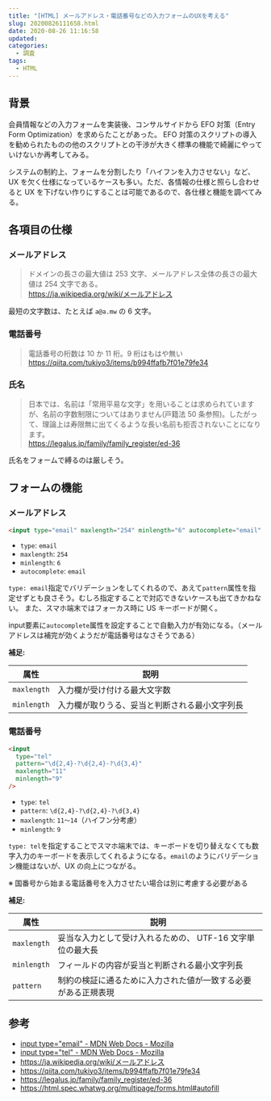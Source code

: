 ```yaml
---
title: "[HTML] メールアドレス・電話番号などの入力フォームのUXを考える"
slug: 20200826111658.html
date: 2020-08-26 11:16:58
updated:
categories:
  - 調査
tags:
  - HTML
---
```


## 背景

会員情報などの入力フォームを実装後、コンサルサイドから EFO 対策（Entry Form Optimization）を求めらたことがあった。
EFO 対策のスクリプトの導入を勧められたものの他のスクリプトとの干渉が大きく標準の機能で綺麗にやっていけないか再考してみる。

システムの制約上、フォームを分割したり「ハイフンを入力させない」など、UX を欠く仕様になっているケースも多い。ただ、各情報の仕様と照らし合わせると UX を下げない作りにすることは可能であるので、各仕様と機能を調べてみる。

## 各項目の仕様

### メールアドレス

> ドメインの長さの最大値は 253 文字、メールアドレス全体の長さの最大値は 254 文字である。  
> https://ja.wikipedia.org/wiki/メールアドレス

最短の文字数は、たとえば `a@a.mw` の 6 文字。

### 電話番号

> 電話番号の桁数は 10 か 11 桁。9 桁はもはや無い  
> https://qiita.com/tukiyo3/items/b994ffafb7f01e79fe34

### 氏名

> 日本では、名前は「常用平易な文字」を用いることは求められていますが、名前の字数制限についてはありません(戸籍法 50 条参照)。したがって、理論上は寿限無に出てくるような長い名前も拒否されないことになります。  
> https://legalus.jp/family/family_register/ed-36

氏名をフォームで縛るのは厳しそう。

## フォームの機能

### メールアドレス

```html
<input type="email" maxlength="254" minlength="6" autocomplete="email" />
```

- `type`: `email`
- `maxlength`: `254`
- `minlength`: `6`
- `autocomplete`: `email`

`type: email`指定でバリデーションをしてくれるので、あえて`pattern`属性を指定せずとも良さそう。むしろ指定することで対応できないケースも出てきかねない。
また、スマホ端末ではフォーカス時に US キーボードが開く。

input要素に`autocomplete`属性を設定することで自動入力が有効になる。（メールアドレスは補完が効くようだが電話番号はなさそうである）

**補足:**

| 属性      | 説明                                           |
| --------- | ---------------------------------------------- |
| `maxlength` | 入力欄が受け付ける最大文字数                   |
| `minlength` | 入力欄が取りうる、妥当と判断される最小文字列長 |

### 電話番号

```html
<input
  type="tel"
  pattern="\d{2,4}-?\d{2,4}-?\d{3,4}"
  maxlength="11"
  minlength="9"
/>
```

- `type`: `tel`
- `pattern`: `\d{2,4}-?\d{2,4}-?\d{3,4}`
- `maxlength`: `11〜14`（ハイフン分考慮）
- `minlength`: `9`

`type: tel`を指定することでスマホ端末では、キーボードを切り替えなくても数字入力のキーボードを表示してくれるようになる。`email`のようにバリデーション機能はないが、UX の向上につながる。

※ 国番号から始まる電話番号を入力させたい場合は別に考慮する必要がある

**補足:**

| 属性      | 説明                                                           |
| --------- | -------------------------------------------------------------- |
| `maxlength` | 妥当な入力として受け入れるための、 UTF-16 文字単位の最大長     |
| `minlength` | フィールドの内容が妥当と判断される最小文字列長                 |
| `pattern`   | 制約の検証に通るために入力された値が一致する必要がある正規表現 |

## 参考

- [input type="email" - MDN Web Docs - Mozilla](https://developer.mozilla.org/ja/docs/Web/HTML/Element/Input/email)
- [input type="tel" - MDN Web Docs - Mozilla](https://developer.mozilla.org/ja/docs/Web/HTML/Element/Input/tel)
- https://ja.wikipedia.org/wiki/メールアドレス
- https://qiita.com/tukiyo3/items/b994ffafb7f01e79fe34
- https://legalus.jp/family/family_register/ed-36
- https://html.spec.whatwg.org/multipage/forms.html#autofill
